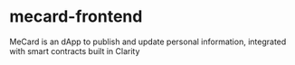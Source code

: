 # mecard-frontend
MeCard is an dApp to publish and update personal information, integrated with smart contracts built in Clarity
